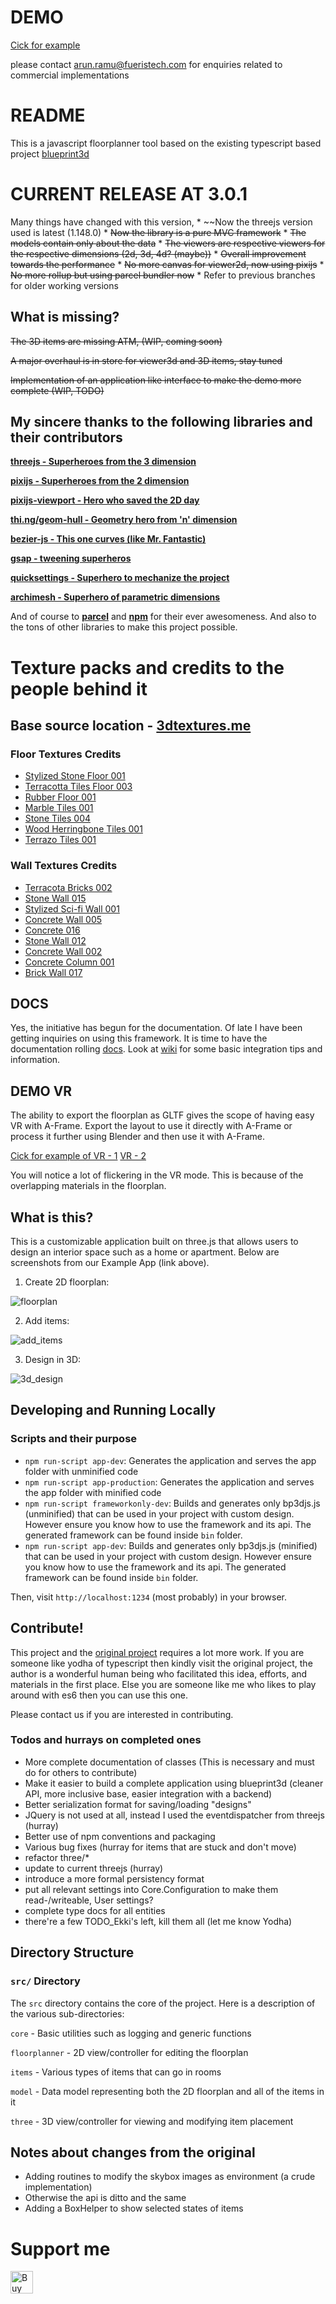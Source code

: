 # DEMO #

[Cick for example](https://aalavandhaann.github.io/blueprint-js/demo/)

please contact arun.ramu@fueristech.com for enquiries related to commercial implementations

# README #
This is a javascript floorplanner tool based on the existing typescript based project [blueprint3d](https://github.com/furnishup/blueprint3d)

# CURRENT RELEASE AT 3.0.1 #

Many things have changed with this version,
    * ~~Now the threejs version used is latest (1.148.0)
    * ~~Now the library is a pure MVC framework~~
    * ~~The models contain only about the data~~
    * ~~The viewers are respective viewers for the respective dimensions (2d, 3d, 4d? (maybe))~~
    * ~~Overall improvement towards the performance~~
    * ~~No more canvas for viewer2d, now using pixijs~~
    * ~~No more rollup but using parcel bundler now~~
    * Refer to previous branches for older working versions

## What is missing? ##
~~The 3D items are missing ATM, (WIP, coming soon)~~

~~A major overhaul is in store for viewer3d and 3D items, stay tuned~~

~~Implementation of an application like interface to make the demo more complete (WIP, TODO)~~

## My sincere thanks to the following libraries and their contributors ##

[**threejs - Superheroes from the 3 dimension**](https://www.threejs.com/)

[**pixijs - Superheroes from the 2 dimension**](https://www.pixijs.com/)

[**pixijs-viewport - Hero who saved the 2D day**](https://github.com/davidfig/pixi-viewport)

[**thi.ng/geom-hull - Geometry hero from 'n' dimension**](https://github.com/thi-ng/umbrella)

[**bezier-js - This one curves (like Mr. Fantastic)**](https://pomax.github.io/bezierjs/)

[**gsap - tweening superheros**](https://greensock.com/gsap/)

[**quicksettings - Superhero to mechanize the project**](https://github.com/bit101/quicksettings)

[**archimesh - Superhero of parametric dimensions**](https://github.com/dfelinto/blender-1/tree/master/archimesh)

And of course to [**parcel**](https://parceljs.org/) and [**npm**](https://www.npmjs.com/) for their ever awesomeness. And also to the tons of other libraries to make this project possible.

# Texture packs and credits to the people behind it

## Base source location - [3dtextures.me](https://3dtextures.me/) ##

### Floor Textures Credits ###

- [Stylized Stone Floor 001](https://3dtextures.me/2020/07/16/stylized-stone-floor-001/)
- [Terracotta Tiles Floor 003](https://3dtextures.me/2019/05/29/terracotta-tiles-003/)
- [Rubber Floor 001](https://3dtextures.me/2019/07/02/rubber-floor-001/)
- [Marble Tiles 001](https://3dtextures.me/2019/10/07/marble-tiles-001/)
- [Stone Tiles 004](https://3dtextures.me/2020/02/17/stone-tiles-004/)
- [Wood Herringbone Tiles 001](https://3dtextures.me/2020/08/05/wood-herringbone-tiles-001/)
- [Terrazo Tiles 001](https://3dtextures.me/2019/07/19/terrazzo-tiles-001/)


### Wall Textures Credits ###

- [Terracota Bricks 002](https://3dtextures.me/2020/07/09/terracotta-bricks-002/)
- [Stone Wall 015](https://3dtextures.me/2020/06/26/stone-wall-015/)
- [Stylized Sci-fi Wall 001](https://3dtextures.me/2020/06/09/stylized-sci-fi-wall-001/)
- [Concrete Wall 005](https://3dtextures.me/2020/03/30/concrete-wall-005/)
- [Concrete 016](https://3dtextures.me/2019/12/12/concrete-016/)
- [Stone Wall 012](https://3dtextures.me/2019/11/20/stone-wall-012/)
- [Concrete Wall 002](https://3dtextures.me/2019/10/16/concrete-wall-002/)
- [Concrete Column 001](https://3dtextures.me/2019/07/15/concrete-column-001/)
- [Brick Wall 017](https://3dtextures.me/2019/11/21/brick-wall-017/)

## DOCS ##
Yes, the initiative has begun for the documentation. Of late I have been getting inquiries on using this framework. It is time to have the documentation rolling
[docs](https://aalavandhaann.github.io/blueprint-js/docs). Look at [wiki](https://github.com/aalavandhaann/blueprint-js/wiki) for some basic integration tips and information. 

## DEMO VR ##
The ability to export the floorplan as GLTF gives the scope of having easy VR with A-Frame. Export the layout to use it directly with A-Frame or process it further using Blender and then use it with A-Frame.

[Cick for example of VR - 1](https://aalavandhaann.github.io/blueprint-js/build/vrtest)
[VR - 2](https://aalavandhaann.github.io/blueprint-js/build/vrtest/minimal.html)

You will notice a lot of flickering in the VR mode. This is because of the overlapping materials in the floorplan.

## What is this?

This is a customizable application built on three.js that allows users to design an interior space such as a home or apartment. Below are screenshots from our Example App (link above).

1) Create 2D floorplan:

![floorplan](./images/floorplan2d.png)

2) Add items:

![add_items](./images/items.png)

3) Design in 3D:

![3d_design](./images/floorplan3d.png)

## Developing and Running Locally


### Scripts and their purpose

- `npm run-script app-dev`: Generates the application and serves the app folder with unminified code
- `npm run-script app-production`: Generates the application and serves the app folder with minified code
- `npm run-script frameworkonly-dev`: Builds and generates only bp3djs.js (unminified) that can be used in your project with custom design. However ensure you know how to use the framework and its api. The generated framework can be found inside `bin` folder.
- `npm run-script app-dev`: Builds and generates only bp3djs.js (minified) that can be used in your project with custom design. However ensure you know how to use the framework and its api. The generated framework can be found inside `bin` folder.

Then, visit `http://localhost:1234` (most probably) in your browser.

## Contribute!

This project and the [original project](https://github.com/furnishup/blueprint3d) requires a lot more work. If you are someone like yodha of typescript then kindly visit the original project, the author is a wonderful human being who facilitated this idea, efforts, and materials in the first place. Else you are someone like me who likes to play around with es6 then you can use this one.

Please contact us if you are interested in contributing.

### Todos and hurrays on completed ones

- More complete documentation of classes (This is necessary and must do for others to contribute)
- Make it easier to build a complete application using blueprint3d (cleaner API, more inclusive base, easier integration with a backend)
- Better serialization format for saving/loading "designs"
- JQuery is not used at all, instead I used the eventdispatcher from threejs (hurray)
- Better use of npm conventions and packaging
- Various bug fixes  (hurray for items that are stuck and don't move)
- refactor three/*
- update to current threejs  (hurray)
- introduce a more formal persistency format
- put all relevant settings into Core.Configuration to make them read-/writeable, User settings?
- complete type docs for all entities
- there're a few TODO_Ekki's left, kill them all (let me know Yodha)

## Directory Structure

### `src/` Directory

The `src` directory contains the core of the project. Here is a description of the various sub-directories:

`core` - Basic utilities such as logging and generic functions

`floorplanner` - 2D view/controller for editing the floorplan

`items` - Various types of items that can go in rooms

`model` - Data model representing both the 2D floorplan and all of the items in it

`three` - 3D view/controller for viewing and modifying item placement

## Notes about changes from the original
- Adding routines to modify the skybox images as environment (a crude implementation)
- Otherwise the api is ditto and the same
- Adding a BoxHelper to show selected states of items

# Support me

<a href='https://ko-fi.com/F1F522LRS' target='_blank'><img height='36' style='border:0px;height:36px;' src='https://cdn.ko-fi.com/cdn/kofi2.png?v=2' border='0' alt='Buy Me a Coffee at ko-fi.com' /></a>
